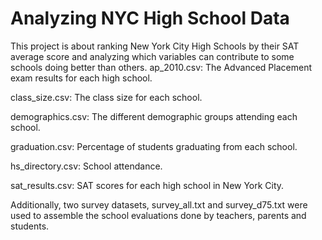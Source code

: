 # Analyzing NYC High School Data

This project is about ranking New York City High Schools by their SAT average score and analyzing which variables can contribute to some schools doing better than others. 
ap_2010.csv: The Advanced Placement exam results for each high school.

class_size.csv: The class size for each school.

demographics.csv: The different demographic groups attending each school.

graduation.csv: Percentage of students graduating from each school.

hs_directory.csv: School attendance.

sat_results.csv: SAT scores for each high school in New York City.

Additionally, two survey datasets, survey_all.txt and survey_d75.txt were used to assemble the school evaluations done by teachers, parents and students.
